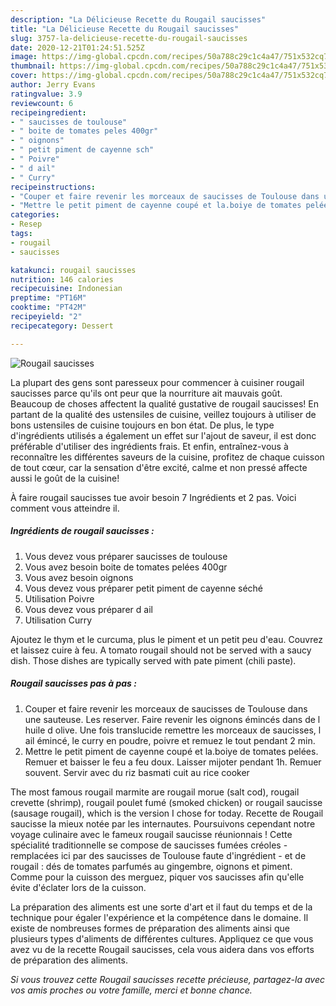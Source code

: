 ```yaml
---
description: "La Délicieuse Recette du Rougail saucisses"
title: "La Délicieuse Recette du Rougail saucisses"
slug: 3757-la-delicieuse-recette-du-rougail-saucisses
date: 2020-12-21T01:24:51.525Z
image: https://img-global.cpcdn.com/recipes/50a788c29c1c4a47/751x532cq70/rougail-saucisses-photo-principale-de-la-recette.jpg
thumbnail: https://img-global.cpcdn.com/recipes/50a788c29c1c4a47/751x532cq70/rougail-saucisses-photo-principale-de-la-recette.jpg
cover: https://img-global.cpcdn.com/recipes/50a788c29c1c4a47/751x532cq70/rougail-saucisses-photo-principale-de-la-recette.jpg
author: Jerry Evans
ratingvalue: 3.9
reviewcount: 6
recipeingredient:
- " saucisses de toulouse"
- " boite de tomates peles 400gr"
- " oignons"
- " petit piment de cayenne sch"
- " Poivre"
- " d ail"
- " Curry"
recipeinstructions:
- "Couper et faire revenir les morceaux de saucisses de Toulouse dans une sauteuse. Les reserver. Faire revenir les oignons émincés dans de l huile d olive. Une fois translucide remettre les morceaux de saucisses, l ail émincé, le curry en poudre, poivre et remuez le tout pendant 2 min."
- "Mettre le petit piment de cayenne coupé et la.boiye de tomates pelées. Remuer et baisser le feu a feu doux. Laisser mijoter pendant 1h. Remuer souvent. Servir avec du riz basmati cuit au rice cooker"
categories:
- Resep
tags:
- rougail
- saucisses

katakunci: rougail saucisses 
nutrition: 146 calories
recipecuisine: Indonesian
preptime: "PT16M"
cooktime: "PT42M"
recipeyield: "2"
recipecategory: Dessert

---
```



![Rougail saucisses](https://img-global.cpcdn.com/recipes/50a788c29c1c4a47/751x532cq70/rougail-saucisses-photo-principale-de-la-recette.jpg)

La plupart des gens sont paresseux pour commencer à cuisiner rougail saucisses parce qu'ils ont peur que la nourriture ait mauvais goût. Beaucoup de choses affectent la qualité gustative de rougail saucisses! En partant de la qualité des ustensiles de cuisine, veillez toujours à utiliser de bons ustensiles de cuisine toujours en bon état. De plus, le type d'ingrédients utilisés a également un effet sur l'ajout de saveur, il est donc préférable d'utiliser des ingrédients frais. Et enfin, entraînez-vous à reconnaître les différentes saveurs de la cuisine, profitez de chaque cuisson de tout cœur, car la sensation d'être excité, calme et non pressé affecte aussi le goût de la cuisine!

<!--inarticleads1-->

À faire rougail saucisses tue avoir besoin 7 Ingrédients et 2 pas. Voici comment vous atteindre il.

##### Ingrédients de rougail saucisses :

1. Vous devez vous préparer  saucisses de toulouse
1. Vous avez besoin  boite de tomates pelées 400gr
1. Vous avez besoin  oignons
1. Vous devez vous préparer  petit piment de cayenne séché
1. Utilisation  Poivre
1. Vous devez vous préparer  d ail
1. Utilisation  Curry


Ajoutez le thym et le curcuma, plus le piment et un petit peu d&#39;eau. Couvrez et laissez cuire à feu. A tomato rougail should not be served with a saucy dish. Those dishes are typically served with pate piment (chili paste). 

<!--inarticleads2-->

##### Rougail saucisses pas à pas :

1. Couper et faire revenir les morceaux de saucisses de Toulouse dans une sauteuse. Les reserver. Faire revenir les oignons émincés dans de l huile d olive. Une fois translucide remettre les morceaux de saucisses, l ail émincé, le curry en poudre, poivre et remuez le tout pendant 2 min.
1. Mettre le petit piment de cayenne coupé et la.boiye de tomates pelées. Remuer et baisser le feu a feu doux. Laisser mijoter pendant 1h. Remuer souvent. Servir avec du riz basmati cuit au rice cooker


The most famous rougail marmite are rougail morue (salt cod), rougail crevette (shrimp), rougail poulet fumé (smoked chicken) or rougail saucisse (sausage rougail), which is the version I chose for today. Recette de Rougail saucisse la mieux notée par les internautes. Poursuivons cependant notre voyage culinaire avec le fameux rougail saucisse réunionnais ! Cette spécialité traditionnelle se compose de saucisses fumées créoles - remplacées ici par des saucisses de Toulouse faute d&#39;ingrédient - et de rougail : dés de tomates parfumés au gingembre, oignons et piment. Comme pour la cuisson des merguez, piquer vos saucisses afin qu&#39;elle évite d&#39;éclater lors de la cuisson. 

<!--inarticleads1-->

<p>
La préparation des aliments est une sorte d'art et il faut du temps et de la technique pour égaler l'expérience et la compétence dans le domaine. Il existe de nombreuses formes de préparation des aliments ainsi que plusieurs types d'aliments de différentes cultures. Appliquez ce que vous avez vu de la recette Rougail saucisses, cela vous aidera dans vos efforts de préparation des aliments.
</p>

<p>
<i>Si vous trouvez cette Rougail saucisses recette précieuse, partagez-la avec vos amis proches ou votre famille, merci et bonne chance.</i>
</p>
